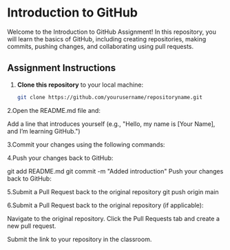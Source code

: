 # Introduction to GitHub

Welcome to the Introduction to GitHub Assignment! In this repository, you will learn the basics of GitHub, including creating repositories, making commits, pushing changes, and collaborating using pull requests.

## Assignment Instructions

1. **Clone this repository** to your local machine:
   ```bash
   git clone https://github.com/yourusername/repositoryname.git

2.Open the README.md file and:

Add a line that introduces yourself (e.g., "Hello, my name is [Your Name], and I’m learning GitHub.")

3.Commit your changes using the following commands:

4.Push your changes back to GitHub:

git add README.md
git commit -m "Added introduction"
Push your changes back to GitHub:

5.Submit a Pull Request back to the original repository 
git push origin main

6.Submit a Pull Request back to the original repository (if applicable):

Navigate to the original repository.
Click the Pull Requests tab and create a new pull request.

Submit the link to your repository in the classroom.


